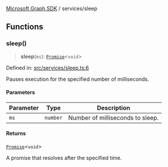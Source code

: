 [Microsoft Graph SDK](../README.md) / services/sleep

## Functions

### sleep()

> **sleep**(`ms`): [`Promise`](https://developer.mozilla.org/docs/Web/JavaScript/Reference/Global_Objects/Promise)\<`void`\>

Defined in: [src/services/sleep.ts:6](https://github.com/Future-Secure-AI/microsoft-graph/blob/main/src/services/sleep.ts#L6)

Pauses execution for the specified number of milliseconds.

#### Parameters

| Parameter | Type | Description |
| ------ | ------ | ------ |
| `ms` | `number` | Number of milliseconds to sleep. |

#### Returns

[`Promise`](https://developer.mozilla.org/docs/Web/JavaScript/Reference/Global_Objects/Promise)\<`void`\>

A promise that resolves after the specified time.
